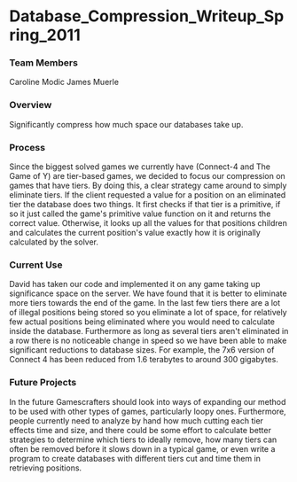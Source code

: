 Database\_Compression\_Writeup\_Spring\_2011
============================================

### Team Members

Caroline Modic James Muerle

### Overview

Significantly compress how much space our databases take up.

### Process

Since the biggest solved games we currently have (Connect-4 and The Game of Y) are tier-based games, we decided to focus our compression on games that have tiers. By doing this, a clear strategy came around to simply eliminate tiers. If the client requested a value for a position on an eliminated tier the database does two things. It first checks if that tier is a primitive, if so it just called the game's primitive value function on it and returns the correct value. Otherwise, it looks up all the values for that positions children and calculates the current position's value exactly how it is originally calculated by the solver.

### Current Use

David has taken our code and implemented it on any game taking up significance space on the server. We have found that it is better to eliminate more tiers towards the end of the game. In the last few tiers there are a lot of illegal positions being stored so you eliminate a lot of space, for relatively few actual positions being eliminated where you would need to calculate inside the database. Furthermore as long as several tiers aren't eliminated in a row there is no noticeable change in speed so we have been able to make significant reductions to database sizes. For example, the 7x6 version of Connect 4 has been reduced from 1.6 terabytes to around 300 gigabytes.

### Future Projects

In the future Gamescrafters should look into ways of expanding our method to be used with other types of games, particularly loopy ones. Furthermore, people currently need to analyze by hand how much cutting each tier effects time and size, and there could be some effort to calculate better strategies to determine which tiers to ideally remove, how many tiers can often be removed before it slows down in a typical game, or even write a program to create databases with different tiers cut and time them in retrieving positions.

